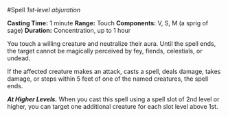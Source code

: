 #Spell
*1st-level abjuration*

**Casting Time:** 1 minute
**Range:** Touch
**Components:** V, S, M (a sprig of sage)
**Duration:** Concentration, up to 1 hour

You touch a willing creature and neutralize their aura. Until the spell ends, the target cannot be magically perceived by fey, fiends, celestials, or undead.

If the affected creature makes an attack, casts a spell, deals damage, takes damage, or steps within 5 feet of one of the named creatures, the spell ends.

***At Higher Levels.*** When you cast this spell using a spell slot of 2nd level or higher, you can target one additional creature for each slot level above 1st.